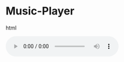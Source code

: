 # Music-Player
html
<!DOCTYPE html>
<html>
<head>
  <title>Music Player</title>
</head>
<body>
  <audio id="musicPlayer" controls>
    <source src="music.mp3" type="audio/mpeg">
    Your browser does not support the audio element.
  </audio>

  <script>
    const musicPlayer = document.getElementById('musicPlayer');

    // Play the music
    musicPlayer.play();

    // Pause the music
    musicPlayer.pause();

    // Stop the music
    musicPlayer.pause();
    musicPlayer.currentTime = 0;
  </script>
</body>
</html>
